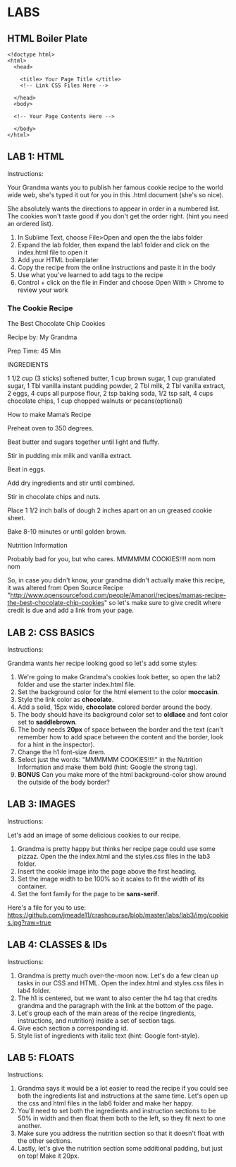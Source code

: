# LABS

## HTML Boiler Plate

    <!doctype html>
    <html>
      <head>

        <title> Your Page Title </title>
        <!-- Link CSS Files Here -->

      </head>
      <body>

      <!-- Your Page Contents Here -->

      </body>
    </html>

## LAB 1: HTML
Instructions:

Your Grandma wants you to publish her famous cookie recipe to the world wide web, she's typed it out for you in this .html document (she's so nice).

She absolutely wants the directions to appear in order in a numbered list. The cookies won't taste good if you don't get the order right. (hint you need an ordered list).

1. In Sublime Text, choose File>Open and open the the labs folder
2. Expand the lab folder, then expand the lab1 folder and click on the index.html file to open it
3. Add your HTML boilerplater
4. Copy the recipe from the online instructions and paste it in the body
5. Use what you've learned to add tags to the recipe
6. Control + click on the file in Finder and choose Open With > Chrome to review your work

### The Cookie Recipe

The Best Chocolate Chip Cookies

Recipe by: My Grandma

Prep Time: 45 Min

INGREDIENTS

1 1/2 cup (3 sticks) softened butter, 1 cup brown sugar, 1 cup granulated sugar, 1 Tbl vanilla instant pudding powder, 2 Tbl milk, 2 Tbl vanilla extract, 2 eggs, 4 cups all purpose flour, 2 tsp baking soda, 1/2 tsp salt, 4 cups chocolate chips, 1 cup chopped walnuts or pecans(optional)

How to make Mama’s Recipe

Preheat oven to 350 degrees.

Beat butter and sugars together until light and fluffy.

Stir in pudding mix milk and vanilla extract.

Beat in eggs.

Add dry ingredients and stir until combined.

Stir in chocolate chips and nuts.

Place 1 1/2 inch balls of dough 2 inches apart on an un greased cookie sheet.

Bake 8-10 minutes or until golden brown.


Nutrition Information

Probably bad for you, but who cares. MMMMMM COOKIES!!!! nom nom nom


So, in case you didn't know, your grandma didn't actually make this recipe, it was altered from Open Source Recipe "http://www.opensourcefood.com/people/Amanori/recipes/mamas-recipe-the-best-chocolate-chip-cookies" so let's make sure to give credit where credit is due and add a link from your page.

## LAB 2: CSS BASICS
Instructions:

Grandma wants her recipe looking good so let's add some styles:

1. We're going to make Grandma's cookies look better, so open the lab2 folder and use the starter index.html file.
2. Set the background color for the html element to the color **moccasin**.
3. Style the link color as **chocolate**.
4. Add a solid, 15px wide, **chocolate** colored border around the body.
5. The body should have its background color set to **oldlace** and font color set to **saddlebrown**.
6. The body needs **20px** of space between the border and the text (can't remember how to add space between the content and the border, look for a hint in the inspector).
7. Change the h1 font-size 4rem.
4. Select just the words: "MMMMMM COOKIES!!!!" in the Nutrition Information and make them bold (hint: Google the strong tag).
5. **BONUS** Can you make more of the html background-color show around the outside of the body border?

## LAB 3: IMAGES
Instructions:

Let's add an image of some delicious cookies to our recipe.

1. Grandma is pretty happy but thinks her recipe page could use some pizzaz. Open the the index.html and the styles.css files in the lab3 folder.
2. Insert the cookie image into the page above the first heading.
3. Set the image width to be 100% so it scales to fit the width of its container.
4. Set the font family for the page to be **sans-serif**.

Here's a file for you to use: https://github.com/jmeade11/crashcourse/blob/master/labs/lab3/img/cookies.jpg?raw=true

## LAB 4: CLASSES & IDs
Instructions:

1. Grandma is pretty much over-the-moon now. Let's do a few clean up tasks in our CSS and HTML. Open the index.html and styles.css files in lab4 folder.
2. The h1 is centered, but we want to also center the h4 tag that credits grandma and the paragraph with the link at the bottom of the page.
3. Let's group each of the main areas of the recipe (ingredients, instructions, and nutrition) inside a set of section tags.
4. Give each section a corresponding id.
5. Style list of ingredients with italic text (hint: Google font-style).

## LAB 5: FLOATS
Instructions:

1. Grandma says it would be a lot easier to read the recipe if you could see both the ingredients list and instructions at the same time. Let's open up the css and html files in the lab6 folder and make her happy.
2. You'll need to set both the ingredients and instruction sections to be 50% in width and then float them both to the left, so they fit next to one another.
3. Make sure you address the nutrition section so that it doesn't float with the other sections.
4. Lastly, let's give the nutrition section some additional padding, but just on top! Make it 20px.
